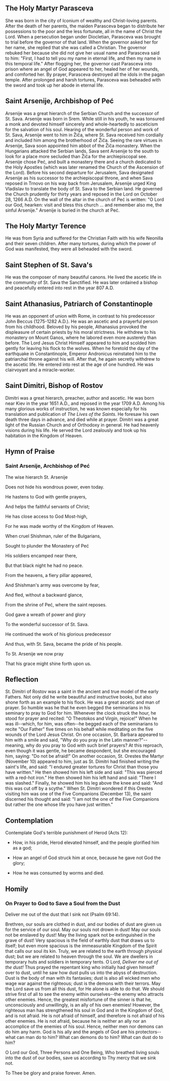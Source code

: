 ## The Holy Martyr Parasceva

She was born in the city of Iconium of wealthy and Christ-loving parents. After the death of her parents, the maiden Parasceva began to distribute her possessions to the poor and the less fortunate, all in the name of Christ the Lord. When a persecution began under Diocletian, Parasceva was brought to trial before the governor of that land. When the governor asked her for her name, she replied that she was called a Christian. The governor rebuked her because she did not give her usual name and Parasceva said to him: "First, I had to tell you my name in eternal life, and then my name in this temporal life." After flogging her, the governor cast Parasceva into prison where an angel of God appeared to her, healed her of her wounds, and comforted her. By prayer, Parasceva destroyed all the idols in the pagan temple. After prolonged and harsh tortures, Parasceva was beheaded with the sword and took up her abode in eternal life.

## Saint Arsenije, Archbishop of Peć

Arsenije was a great hierarch of the Serbian Church and the successor of St. Sava. Arsenije was born in Srem. While still in his youth, he was tonsured a monk and devoted himself sincerely and whole-heartedly to asceticism for the salvation of his soul. Hearing of the wonderful person and work of St. Sava, Arsenije went to him in Žiča, where St. Sava received him cordially and included him among the brotherhood of Žiča. Seeing the rare virtues in Arsenije, Sava soon appointed him abbot of the Žiča monastery. When the Hungarians attacked the Serbian lands, Sava sent Arsenije to the south to look for a place more secluded than Žiča for the archiepiscopal see. Arsenije chose Peć, and built a monastery there and a church dedicated to the Holy Apostles (which was later renamed the Church of the Ascension of the Lord). Before his second departure for Jerusalem, Sava designated Arsenije as his successor to the archiepiscopal throne, and when Sava reposed in Trnovo on his way back from Jerusalem, Arsenije urged King Vladislav to translate the body of St. Sava to the Serbian land. He governed the Church prudently for thirty years and reposed in the Lord on October 28, 1266 A.D. On the wall of the altar in the church of Peć is written: "O Lord our God, hearken: visit and bless this church ... and remember also me, the sinful Arsenije." Arsenije is buried in the church at Peć.

## The Holy Martyr Terence

He was from Syria and suffered for the Christian Faith with his wife Neonilla and their seven children. After many tortures, during which the power of God was manifested, they were all beheaded with the sword.

## Saint Stephen of St. Sava's

He was the composer of many beautiful canons. He lived the ascetic life in the community of St. Sava the Sanctified. He was later ordained a bishop and peacefully entered into rest in the year 807 A.D.

## Saint Athanasius, Patriarch of Constantinople

He was an opponent of union with Rome, in contrast to his predecessor John Beccus (1275-1282 A.D.). He was an ascetic and a prayerful person from his childhood. Beloved by his people, Athanasius provoked the displeasure of certain priests by his moral strictness. He withdrew to his monastery on Mount Ganos, where he labored even more austerely than before. The Lord Jesus Christ Himself appeared to him and scolded him gently for leaving his flock to the wolves. When he foretold the day of the earthquake in Constantinople, Emperor Andronicus reinstated him to the patriarchal throne against his will. After that, he again secretly withdrew to the ascetic life. He entered into rest at the age of one hundred. He was clairvoyant and a miracle-worker.

## Saint Dimitri, Bishop of Rostov

Dimitri was a great hierarch, preacher, author and ascetic. He was born near Kiev in the year 1651 A.D., and reposed in the year 1709 A.D. Among his many glorious works of instruction, he was known especially for his translation and publication of *The Lives of the Saints*. He foresaw his own death three days in advance, and died while at prayer. Dimitri was a great light of the Russian Church and of Orthodoxy in general. He had heavenly visions during his life. He served the Lord zealously and took up his habitation in the Kingdom of Heaven.

## Hymn of Praise

### Saint Arsenije, Archbishop of Peć

The wise hierarch St. Arsenije  

Does not hide his wondrous power, even today.  

He hastens to God with gentle prayers,  

And helps the faithful servants of Christ;  

He has close access to God Most-high,  

For he was made worthy of the Kingdom of Heaven.  

When cruel Shishman, ruler of the Bulgarians,  

Sought to plunder the Monastery of Peć  

His soldiers encamped near there,  

But that black night he had no peace.  

From the heavens, a fiery pillar appeared,  

And Shishman's army was overcome by fear,  

And fled, without a backward glance,  

From the shrine of Peć, where the saint reposes.  

God gave a wreath of power and glory  

To the wonderful successor of St. Sava.  

He continued the work of his glorious predecessor  

And thus, with St. Sava, became the pride of his people.  

To St. Arsenije we now pray  

That his grace might shine forth upon us.

## Reflection

St. Dimitri of Rostov was a saint in the ancient and true model of the early Fathers. Not only did he write beautiful and instructive books, but also shone forth as an example to his flock. He was a great ascetic and man of prayer. So humble was he that he even begged the seminarians in his seminary to pray to God for him. Whenever the clock struck the hour, he stood for prayer and recited: "O Theotokos and Virgin, rejoice!" When he was ill--which, for him, was often--he begged each of the seminarians to recite "Our Father" five times on his behalf while meditating on the five wounds of the Lord Jesus Christ. On one occasion, St. Barbara appeared to him with a smile and said, "Why do you pray in the Latin manner?"--meaning, why do you pray to God with such brief prayers? At this reproach, even though it was gentle, he became despondent, but she encouraged him, saying: "Do not be afraid!" On another occasion, St. Orestes the Martyr (November 10) appeared to him, just as St. Dimitri had finished writing the saint's life, and said: "I endured greater tortures for Christ than those you have written." He then showed him his left side and said: "This was pierced with a red-hot iron." He then showed him his left hand and said: "There I was slashed." Finally, he showed him his leg above the knee and said: "And this was cut off by a scythe." When St. Dimitri wondered if this Orestes visiting him was one of the Five Companions (December 13), the saint discerned his thought and said: "I am not the one of the Five Companions but rather the one whose life you have just written."

## Contemplation

Contemplate God's terrible punishment of Herod (Acts 12):

- How, in his pride, Herod elevated himself, and the people glorified him as a god;  

- How an angel of God struck him at once, because he gave not God the glory;  

- How he was consumed by worms and died.  

## Homily

### On Prayer to God to Save a Soul from the Dust

Deliver me out of the dust that I sink not (Psalm 69:14).  

Brethren, our souls are clothed in dust, and our bodies of dust are given us for the service of our soul. May our souls not drown in dust! May our souls not be enslaved by dust! May the living spark not be extinguished in the grave of dust! Very spacious is the field of earthly dust that draws us to itself; but even more spacious is the immeasurable Kingdom of the Spirit that calls our soul its kin. Truly, we are related to the earth through physical dust; but we are related to heaven through the soul. We are dwellers in temporary huts and soldiers in temporary tents. O Lord, *Deliver me out of the dust!* Thus prayed the repentant king who initially had given himself over to dust, until he saw how dust pulls us into the abyss of destruction. Dust is the body of man with its fantasies; dust is also all wicked men who wage war against the righteous; dust is the demons with their terrors. May the Lord save us from all this dust, for He alone is able to do that. We should strive first of all to see the enemy within ourselves--the enemy who attracts other enemies. Hence, the greatest misfortune of the sinner is that he, unconsciously and unwillingly, is an ally of his own enemies! However, the righteous man has strengthened his soul in God and in the Kingdom of God, and is not afraid. He is not afraid of himself, and therefore is not afraid of his other enemies. He is not afraid, because he is neither an ally nor an accomplice of the enemies of his soul. Hence, neither men nor demons can do him any harm. God is his ally and the angels of God are his protectors--what can man do to him? What can demons do to him? What can dust do to him?  

O Lord our God, Three Persons and One Being, Who breathed living souls into the dust of our bodies, save us according to Thy mercy that we sink not.  

To Thee be glory and praise forever. Amen.

